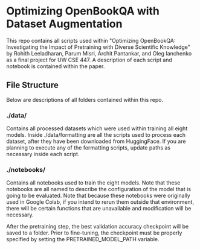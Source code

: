 # Optimizing OpenBookQA with Dataset Augmentation
This repo contains all scripts used within "Optimizing OpenBookQA: Investigating the Impact of Pretraining with Diverse Scientific Knowledge" by Rohith Leeladharan, Parum Misri, Archit Pantankar, and Oleg Ianchenko as a final project for UW CSE 447.  A description of each script and notebook is contained within the paper.

## File Structure
Below are descriptions of all folders contained within this repo.

### ./data/
Contains all processed datasets which were used within training all eight models. Inside ./data/formatting are all the scripts used to process each dataset, after they have been downloaded from HuggingFace. If you are planning to execute any of the formatting scripts, update paths as necessary inside each script.

### ./notebooks/
Contains all notebooks used to train the eight models. Note that these notebooks are all named to describe the configuration of the model that is going to be evaluated. Note that because these notebooks were originally used in Google Colab, if you intend to rerun them outside that environment, there will be certain functions that are unavailable and modification will be necessary.

After the pretraining step, the best validation accuracy checkpoint will be saved to a folder. Prior to fine-tuning, the checkpoint must be properly specified by setting the PRETRAINED_MODEL_PATH variable.